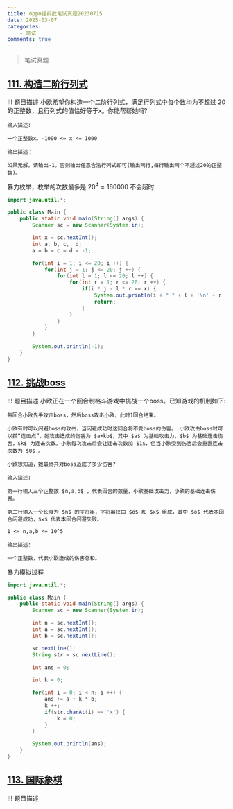 ```yaml
---
title: oppo提前批笔试真题20230715
date: 2025-03-07
categories:
    - 笔试
comments: true
---
```


>笔试真题

<!-- more -->

## [111. 构造二阶行列式](https://kamacoder.com/problempage.php?pid=1184)

!!! 题目描述
    小欧希望你构造一个二阶行列式，满足行列式中每个数均为不超过 20 的正整数，且行列式的值恰好等于x。你能帮帮她吗?

    输入描述:
    
    一个正整数x。-1000 <= x <= 1000

    输出描述：

    如果无解，请输出-1。否则输出任意合法行列式即可(输出两行,每行输出两个不超过20的正整数)。

暴力枚举，枚举的次数最多是 $20 ^ 4 = 160000$ 不会超时

```java
import java.util.*;

public class Main {
    public static void main(String[] args) {
        Scanner sc = new Scanner(System.in);

        int x = sc.nextInt();
        int a, b, c,  d;
        a = b = c = d = -1;

        for(int i = 1; i <= 20; i ++) {
            for(int j = 1; j <= 20; j ++) {
                for(int l = 1; l <= 20; l ++) {
                    for(int r = 1; r <= 20; r ++) {
                        if(i * j - l * r == x) {
                            System.out.println(i + " " + l + '\n' + r + " " + j);
                            return;
                        }
                    }
                }
            }
        }

        System.out.println(-1);
    }
}
```

## [112. 挑战boss](https://kamacoder.com/problempage.php?pid=1185)

!!! 题目描述
    小欧正在一个回合制格斗游戏中挑战一个boss。已知游戏的机制如下: 

    每回合小欧先手攻击boss，然后boss攻击小欧，此时1回合结束。

    小欧有时可以闪避boss的攻击，当闪避成功时这回合将不受boss的伤害。 小欧攻击boss时可以攒“连击点”，她攻击造成的伤害为 $a+kb$，其中 $a$ 为基础攻击力，$b$ 为基础连击伤害，$k$ 为连击次数。小欧每次攻击后会让连击次数加 $1$，但当小欧受到伤害后会重置连击次数为 $0$ 。 

    小欧想知道，她最终共对boss造成了多少伤害?

    输入描述:

    第一行输入三个正整数 $n,a,b$ ，代表回合的数量，小欧基础攻击力，小欧的基础连击伤害。 

    第二行输入一个长度为 $n$ 的字符串，字符串仅由 $o$ 和 $x$ 组成，其中 $o$ 代表本回合闪避成功，$x$ 代表本回合闪避失败。 

    1 <= n,a,b <= 10^5

    输出描述:

    一个正整数，代表小欧造成的伤害总和。

暴力模拟过程

```java
import java.util.*;

public class Main {
    public static void main(String[] args) {
        Scanner sc = new Scanner(System.in);

        int n = sc.nextInt();
        int a = sc.nextInt();
        int b = sc.nextInt();

        sc.nextLine();
        String str = sc.nextLine();

        int ans = 0;
        
        int k = 0;

        for(int i = 0; i < n; i ++) {
            ans += a + k * b;
            k ++;
            if(str.charAt(i) == 'x') {
                k = 0;
            }
        }

        System.out.println(ans);
    }
}
```

## [113. 国际象棋](https://kamacoder.com/problempage.php?pid=1186)

!!! 题目描述
